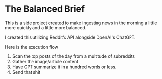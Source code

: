 # The Balanced Brief

This is a side project created to make ingesting news in the morning a little more quickly and a little more balanced. 

I created this utilizing Reddit's API alongside OpenAI's ChatGPT. 

Here is the execution flow

1. Scan the top posts of the day from a multitude of subreddits
2. Gather the image/article content 
3. Have GPT summarize it in a hundred words or less. 
4. Send that shit

